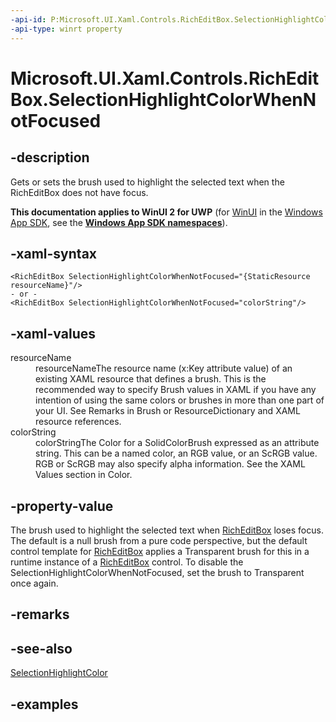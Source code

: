 ```yaml
---
-api-id: P:Microsoft.UI.Xaml.Controls.RichEditBox.SelectionHighlightColorWhenNotFocused
-api-type: winrt property
---
```


<!-- Property syntax.
public SolidColorBrush SelectionHighlightColorWhenNotFocused { get;  set; }
-->

# Microsoft.UI.Xaml.Controls.RichEditBox.SelectionHighlightColorWhenNotFocused

## -description
Gets or sets the brush used to highlight the selected text when the RichEditBox does not have focus.

**This documentation applies to WinUI 2 for UWP** (for [WinUI](/windows/apps/winui/winui3/) in the [Windows App SDK](/windows/apps/windows-app-sdk/), see the **[Windows App SDK namespaces](/windows/windows-app-sdk/api/winrt/)**).

## -xaml-syntax
```xaml
<RichEditBox SelectionHighlightColorWhenNotFocused="{StaticResource resourceName}"/>
- or -
<RichEditBox SelectionHighlightColorWhenNotFocused="colorString"/>

```

## -xaml-values
<dl><dt>resourceName</dt><dd>resourceNameThe resource name (x:Key attribute value) of an existing XAML resource that defines a brush. This is the recommended way to specify Brush values in XAML if you have any intention of using the same colors or brushes in more than one part of your UI. See Remarks in Brush or ResourceDictionary and XAML resource references.</dd>
<dt>colorString</dt><dd>colorStringThe Color for a SolidColorBrush expressed as an attribute string. This can be a named color, an RGB value, or an ScRGB value. RGB or ScRGB may also specify alpha information. See the XAML Values section in Color.</dd>
</dl>

## -property-value
The brush used to highlight the selected text when [RichEditBox](richeditbox.md) loses focus. The default is a null brush from a pure code perspective, but the default control template for [RichEditBox](richeditbox.md) applies a Transparent brush for this in a runtime instance of a [RichEditBox](richeditbox.md) control. To disable the SelectionHighlightColorWhenNotFocused, set the brush to Transparent once again.

## -remarks

## -see-also
[SelectionHighlightColor](richeditbox_selectionhighlightcolor.md)

## -examples

